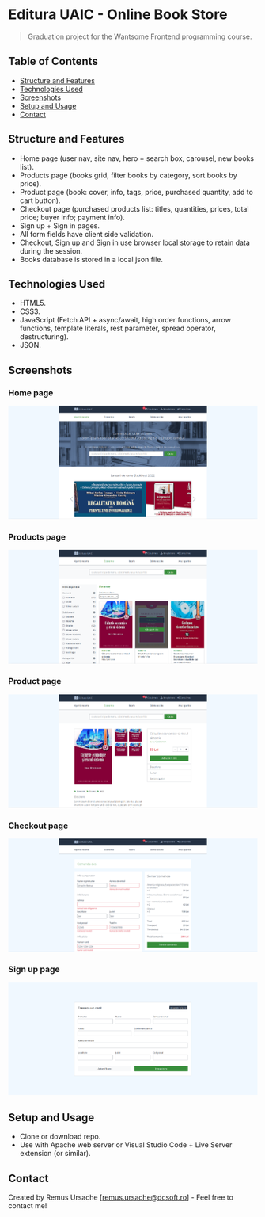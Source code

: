 # Editura UAIC - Online Book Store
> Graduation project for the Wantsome Frontend programming course.

## Table of Contents
* [Structure and Features](#structure-and-features)
* [Technologies Used](#technologies-used)
* [Screenshots](#screenshots)
* [Setup and Usage](#setup-and-usage)
* [Contact](#contact)

## Structure and Features
- Home page (user nav, site nav, hero + search box, carousel, new books list).
- Products page (books grid, filter books by category, sort books by price).
- Product page (book: cover, info, tags, price, purchased quantity, add to cart button).
- Checkout page (purchased products list: titles, quantities, prices, total price; buyer info; payment info).
- Sign up + Sign in pages.
- All form fields have client side validation.
- Checkout, Sign up and Sign in use browser local storage to retain data during the session.
- Books database is stored in a local json file.

## Technologies Used
- HTML5.
- CSS3.
- JavaScript (Fetch API + async/await, high order functions, arrow functions, template literals, rest parameter, spread operator, destructuring).
- JSON. 

## Screenshots
### Home page
![Home page](./screenshots/screenshot1.png)
### Products page
![Products page](./screenshots/screenshot2.png)
### Product page
![Product page](./screenshots/screenshot3.png)
### Checkout page
![Home page](./screenshots/screenshot4.png)
### Sign up page
![Sign up page](./screenshots/screenshot5.png)

## Setup and Usage
- Clone or download repo.
- Use with Apache web server or Visual Studio Code + Live Server extension (or similar). 

## Contact
Created by Remus Ursache [remus.ursache@dcsoft.ro] - Feel free to contact me!